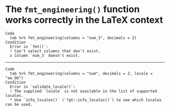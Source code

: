 # The `fmt_engineering()` function works correctly in the LaTeX context

    Code
      tab %>% fmt_engineering(columns = "num_3", decimals = 2)
    Condition
      Error in `fmt()`:
      ! Can't select columns that don't exist.
      x Column `num_3` doesn't exist.

---

    Code
      tab %>% fmt_engineering(columns = "num", decimals = 2, locale = "aa_bb")
    Condition
      Error in `validate_locale()`:
      ! The supplied `locale` is not available in the list of supported locales.
      * Use `info_locales()` (`?gt::info_locales()`) to see which locales can be used.

